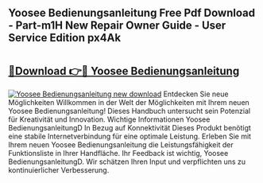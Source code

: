 ## Yoosee Bedienungsanleitung Free Pdf Download - Part-m1H New Repair Owner Guide - User Service Edition px4Ak

# <h2><a href="http://df541s2.blite.top/?on=Yoosee+Bedienungsanleitung">🔗Download 👉🔴 Yoosee Bedienungsanleitung</a></h2>

[![Yoosee Bedienungsanleitung new download](https://i.imgur.com/lujVjoI.png)](http://df541s2.blite.top/?on=Yoosee+Bedienungsanleitung)
Entdecken Sie neue Möglichkeiten Willkommen in der Welt der Möglichkeiten mit Ihrem neuen Yoosee Bedienungsanleitung! Dieses Handbuch untersucht sein Potenzial für Kreativität und Innovation. Wichtige Informationen Yoosee BedienungsanleitungD In Bezug auf Konnektivität Dieses Produkt benötigt eine stabile Internetverbindung für eine optimale Leistung. Erleben Sie mit Ihrem neuen Yoosee Bedienungsanleitung die Leistungsfähigkeit der Funktionsliste in Ihrer Handfläche. Ihr Feedback ist wichtig, Yoosee BedienungsanleitungD. Wir schätzen Ihren Input und verpflichten uns zu kontinuierlicher Verbesserung.
